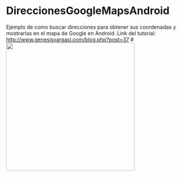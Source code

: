 # DireccionesGoogleMapsAndroid
Ejemplo de como buscar direcciones para obtener sus coordenadas y mostrarlas en el mapa de Google en Android.
Link del tutorial: <a href="http://www.genesisvargasj.com/blog.php?post=37">http://www.genesisvargasj.com/blog.php?post=37</a>
#<img src="http://www.genesisvargasj.com/assets/img/tuto37-2.gif" style="width:350px">
